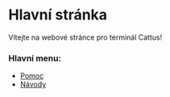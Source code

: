 # Hlavní stránka
Vítejte na webové stránce pro terminál Cattus!

### Hlavní menu:
* [Pomoc](./pomoc.html)
* [Návody](./návody.html)
